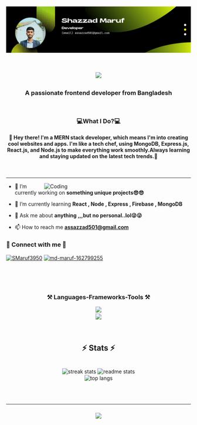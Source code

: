 ![logo](https://github.com/Shazzad501/Shazzad501/blob/main/me2.jpg)

<h1 align="center">
    <img src="https://readme-typing-svg.herokuapp.com/?font=Righteous&size=35&center=true&vCenter=true&width=500&height=70&duration=4000&lines=Hi+There!+👋;+I'm+Shazzad_Maruf!;" />
</h1>
<h3 align="center" >A passionate frontend developer from Bangladesh</h3>
<br/>
<div align="center">
     <h3 align="center">💻What I Do?💻</h3>
<h4 align="center">
 🚀 Hey there! I'm a MERN stack developer, which means I'm into creating cool websites and apps. I'm like a tech chef, using MongoDB, Express.js, React.js, and Node.js to make everything work smoothly.Always learning and staying updated on the latest tech trends.🚀
</h4>
</div>

<br/>
<hr/>

<img align="right" alt="Coding" width="400" src="https://media.licdn.com/dms/image/C5612AQHiTrnCOeJL8A/article-cover_image-shrink_720_1280/0/1628287501471?e=2147483647&v=beta&t=VV-s2SLRSBjhmBU3swkn3Y2x3Y_h8Qme5PqSC0GQBzQ">



- 🔭 I’m currently working on **something unique projects😎😎**

- 🌱 I’m currently learning **React , Node , Express , Firebase , MongoDB**

- 💬 Ask me about **anything ,,,but no personal..lol😜😜**

- 📫 How to reach me **assazzad501@gmail.com**

<h3 align="left">📱 Connect with me 📱</h3>
<p align="left">
<a href="https://x.com/SMaruf3950" target="blank"><img align="center" src="https://raw.githubusercontent.com/rahuldkjain/github-profile-readme-generator/master/src/images/icons/Social/twitter.svg" alt="SMaruf3950" height="30" width="40" /></a>
<a href="https://www.linkedin.com/in/md-maruf-162799255/" target="blank"><img align="center" src="https://raw.githubusercontent.com/rahuldkjain/github-profile-readme-generator/master/src/images/icons/Social/linked-in-alt.svg" alt="md-maruf-162799255" height="30" width="40" /></a>
<!-- <a href="https://stackoverflow.com/users/abduĺlah al mehmud" target="blank"><img align="center" src="https://raw.githubusercontent.com/rahuldkjain/github-profile-readme-generator/master/src/images/icons/Social/stack-overflow.svg" alt="abduĺlah al mehmud" height="30" width="40" /></a> -->
<!-- <a href="https://fb.com/abduĺlah al mehmud" target="blank"><img align="center" src="https://raw.githubusercontent.com/rahuldkjain/github-profile-readme-generator/master/src/images/icons/Social/facebook.svg" alt="abduĺlah al mehmud" height="30" width="40" /></a> -->
<!-- <a href="https://instagram.com/abduĺlah al mehmud" target="blank"><img align="center" src="https://raw.githubusercontent.com/rahuldkjain/github-profile-readme-generator/master/src/images/icons/Social/instagram.svg" alt="abduĺlah al mehmud" height="30" width="40" /></a> -->
</p>
<br/>
<br/>
<br/>
 <h3 align="center">⚒️ Languages-Frameworks-Tools ⚒️</h3>
<p align="center"> 
    <img src="https://skillicons.dev/icons?i=nodejs,github,javascript,react,express,firebase,mongodb,vscode,c&theme=dark" />  <br/>
     <img  src="https://skillicons.dev/icons?i=html,css,bootstrap,tailwind,git&theme=dark" />
    
</p>

 <br/>

<h2 align="center">⚡ Stats ⚡</h2>
<br>

<div align=center>
  <img width=390 src="https://streak-stats.demolab.com/?user=Shazzad501&theme=dark&count_private=true&theme=react&border_radius=10" alt="streak stats"/>
  <img width=390 src="https://nirzak-streak-stats.vercel.app/?user=Shazzad501&count_private=true&show_icons=true&theme=react&rank_icon=github&border_radius=10" alt="readme stats" />
  <br/>
  <img width=325 align="center" src="https://github-readme-stats-salesp07.vercel.app/api/top-langs/?username=Shazzad501&hide=HTML&langs_count=8&layout=compact&theme=react&border_radius=10&size_weight=0.5&count_weight=0.5&exclude_repo=github-readme-stats" alt="top langs" />
</div>


<br/><br/>
<hr/>

<h3 align="center">
    <img src="https://readme-typing-svg.herokuapp.com/?font=Righteous&size=25&center=true&vCenter=true&width=500&height=70&duration=4000&lines=Thanks+for+visiting!+✌️;+Shoot+me+a+message+on+Linkedin!;I'm+always+down+to+collab+:)">
</h3>

<br/>
